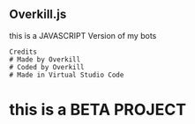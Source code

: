 ## Overkill.js
this is a JAVASCRIPT Version of my bots
```
Credits
# Made by Overkill
# Coded by Overkill
# Made in Virtual Studio Code
```
# this is a BETA PROJECT
